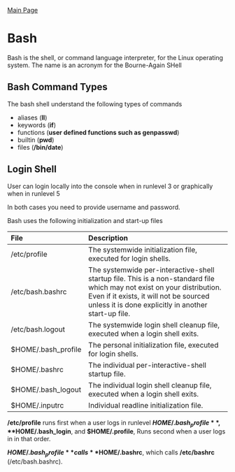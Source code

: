 [Main Page](../README.md)

# Bash
Bash is the shell, or command language interpreter, for the Linux operating system. The name is an acronym for the Bourne-Again SHell

## Bash Command Types
The bash shell understand the following types of commands

- aliases       (**ll**)
- keywords      (**if**)
- functions     (**user defined functions such as genpasswd**)
- builtin       (**pwd**)
- files         (**/bin/date**)

## Login Shell
User can login locally into the console when in runlevel 3 or graphically when in runlevel 5 

In both cases you need to provide username and password. 

Bash uses the following initialization and start-up files

| File | Description |
| :- | :- |
| /etc/profile  | The systemwide initialization file, executed for login shells. |
| /etc/bash.bashrc | The systemwide per-interactive-shell startup file. This is a non-standard file which may not exist on your distribution. Even if it exists, it will not be sourced unless it is done explicitly in another start-up file.
| /etc/bash.logout | The systemwide login shell cleanup file, executed when a login shell exits.
| $HOME/.bash_profile | The personal initialization file, executed for login shells.
| $HOME/.bashrc | The individual per-interactive-shell startup file.
| $HOME/.bash_logout | The individual login shell cleanup file, executed when a login shell exits.
| $HOME/.inputrc | Individual readline initialization file.


**/etc/profile** runs first when a user logs in runlevel **$HOME/.bash_profile**, **$HOME/.bash_login**, and **$HOME/.profile**, Runs second when a user logs in in that order. 

**$HOME/.bash_profile** calls **$HOME/.bashrc**, which calls **/etc/bashrc** (/etc/bash.bashrc).